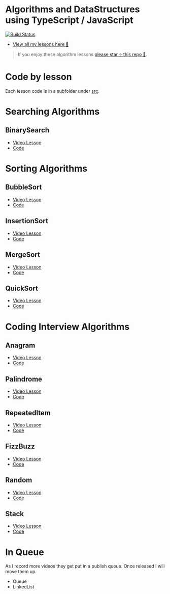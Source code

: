 # Algorithms and DataStructures using TypeScript / JavaScript

[![Build Status][travis-image]][travis-url]

* [View all my lessons here 🌹](https://egghead.io/instructors/basarat-ali-syed/)

> If you enjoy these algorithm lessons [please star ⭐ this repo 🌟](https://github.com/basarat/algorithms/stargazers).

# Code by lesson
Each lesson code is in a subfolder under [src](https://github.com/basarat/algorithms/tree/master/src).

# Searching Algorithms
## BinarySearch
* [Video Lesson](https://egghead.io/lessons/typescript-binary-search-algorithm-using-typescript)
* [Code](https://github.com/basarat/algorithms/tree/master/src/binarySearch)

# Sorting Algorithms
## BubbleSort
* [Video Lesson](https://egghead.io/lessons/typescript-bubble-sort-using-typescript)
* [Code](https://github.com/basarat/algorithms/tree/master/src/bubbleSort)

## InsertionSort
* [Video Lesson](https://egghead.io/lessons/typescript-insertion-sort-algorithm-using-typescript)
* [Code](https://github.com/basarat/algorithms/tree/master/src/insertionSort)

## MergeSort
* [Video Lesson](https://egghead.io/lessons/typescript-merge-sort-algorithm-using-typescript)
* [Code](https://github.com/basarat/algorithms/tree/master/src/mergeSort)

## QuickSort
* [Video Lesson](https://egghead.io/lessons/javascript-quicksort-algorithm-using-typescript)
* [Code](https://github.com/basarat/algorithms/tree/master/src/quickSort)

# Coding Interview Algorithms
## Anagram
* [Video Lesson](https://egghead.io/lessons/typescript-algorithm-to-determine-if-two-strings-are-an-anagram)
* [Code](https://github.com/basarat/algorithms/tree/master/src/anagram)

## Palindrome
* [Video Lesson](https://egghead.io/lessons/typescript-algorithm-to-determine-if-a-string-is-a-palindrome)
* [Code](https://github.com/basarat/algorithms/tree/master/src/palindrome)

## RepeatedItem
* [Video Lesson](https://egghead.io/lessons/typescript-find-the-repeated-item-in-an-array-using-typescript)
* [Code](https://github.com/basarat/algorithms/tree/master/src/repeatedItem)

## FizzBuzz
* [Video Lesson](https://egghead.io/lessons/typescript-coding-interview-fizzbuzz-problem-and-its-solution)
* [Code](https://github.com/basarat/algorithms/tree/master/src/fizzBuzz)

## Random
* [Video Lesson](https://egghead.io/lessons/typescript-create-random-integers-in-a-given-range)
* [Code](https://github.com/basarat/algorithms/tree/master/src/random)

## Stack
* [Video Lesson](https://egghead.io/lessons/typescript-stack-implementation-using-typescript)
* [Code](https://github.com/basarat/algorithms/tree/master/src/stack)

# In Queue
As I record more videos they get put in a publish queue. Once released I will move them up.


* Queue
* LinkedList

[travis-image]:https://travis-ci.org/basarat/algorithms.svg?branch=master
[travis-url]:https://travis-ci.org/basarat/algorithms
